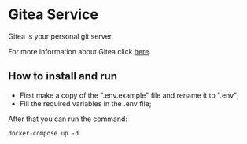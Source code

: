 # Gitea Service

Gitea is your personal git server.

For more information about Gitea click [here][Gitea site].

## How to install and run

- First make a copy of the ".env.example" file and rename it to ".env";
- Fill the required variables in the .env file;

After that you can run the command:

`docker-compose up -d`

[Gitea site]: https://about.gitea.com
